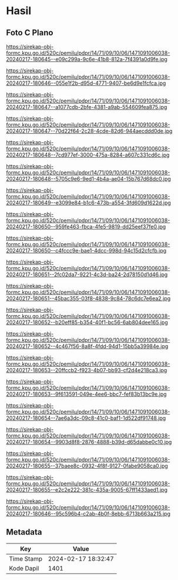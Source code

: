 # Hasil

## Foto C Plano

https://sirekap-obj-formc.kpu.go.id/520c/pemilu/pdpr/14/71/09/10/06/1471091006038-20240217-180645--e09c299a-9c6e-41b8-812a-7f4391a0d9fe.jpg

https://sirekap-obj-formc.kpu.go.id/520c/pemilu/pdpr/14/71/09/10/06/1471091006038-20240217-180646--055e1f2b-d95d-4771-9407-be6d9e1fcfca.jpg

https://sirekap-obj-formc.kpu.go.id/520c/pemilu/pdpr/14/71/09/10/06/1471091006038-20240217-180647--a1077cdb-2bfe-4381-a9ab-554609fea875.jpg

https://sirekap-obj-formc.kpu.go.id/520c/pemilu/pdpr/14/71/09/10/06/1471091006038-20240217-180647--70d22f64-2c28-4cde-82d6-944aecddd0de.jpg

https://sirekap-obj-formc.kpu.go.id/520c/pemilu/pdpr/14/71/09/10/06/1471091006038-20240217-180648--7cd977ef-3000-475a-8284-a607c331cd6c.jpg

https://sirekap-obj-formc.kpu.go.id/520c/pemilu/pdpr/14/71/09/10/06/1471091006038-20240217-180648--5705c9e6-9ed1-4b4a-ae04-15b767d68dc0.jpg

https://sirekap-obj-formc.kpu.go.id/520c/pemilu/pdpr/14/71/09/10/06/1471091006038-20240217-180649--e3099e84-b1c6-473b-a554-3fd609d1622d.jpg

https://sirekap-obj-formc.kpu.go.id/520c/pemilu/pdpr/14/71/09/10/06/1471091006038-20240217-180650--959fe463-fbca-4fe5-9819-dd25eef37fe0.jpg

https://sirekap-obj-formc.kpu.go.id/520c/pemilu/pdpr/14/71/09/10/06/1471091006038-20240217-180650--c4fccc9e-bae1-4dcc-998d-94c15d2cfcfb.jpg

https://sirekap-obj-formc.kpu.go.id/520c/pemilu/pdpr/14/71/09/10/06/1471091006038-20240217-180651--2fc02da7-9221-4c3d-ba24-2d78150d1d46.jpg

https://sirekap-obj-formc.kpu.go.id/520c/pemilu/pdpr/14/71/09/10/06/1471091006038-20240217-180651--45bac355-03f8-4838-9c84-78c6dc7e6ea2.jpg

https://sirekap-obj-formc.kpu.go.id/520c/pemilu/pdpr/14/71/09/10/06/1471091006038-20240217-180652--b20eff85-b354-40f1-bc56-6ab804dee165.jpg

https://sirekap-obj-formc.kpu.go.id/520c/pemilu/pdpr/14/71/09/10/06/1471091006038-20240217-180652--4c467f56-8a8f-4fdd-94d1-15bb5a39984e.jpg

https://sirekap-obj-formc.kpu.go.id/520c/pemilu/pdpr/14/71/09/10/06/1471091006038-20240217-180653--20ffccb2-f923-4b07-bb93-cf2d4e218ca3.jpg

https://sirekap-obj-formc.kpu.go.id/520c/pemilu/pdpr/14/71/09/10/06/1471091006038-20240217-180653--9f613591-049e-4ee6-bbc7-fef83b13bc9e.jpg

https://sirekap-obj-formc.kpu.go.id/520c/pemilu/pdpr/14/71/09/10/06/1471091006038-20240217-180654--7ae6a3dc-09c8-41c0-baf1-1d522df91748.jpg

https://sirekap-obj-formc.kpu.go.id/520c/pemilu/pdpr/14/71/09/10/06/1471091006038-20240217-180654--9903d8f8-2876-4888-b39d-d65dabbe0c10.jpg

https://sirekap-obj-formc.kpu.go.id/520c/pemilu/pdpr/14/71/09/10/06/1471091006038-20240217-180655--37baee8c-0932-4f8f-9127-0fabe9058ca0.jpg

https://sirekap-obj-formc.kpu.go.id/520c/pemilu/pdpr/14/71/09/10/06/1471091006038-20240217-180655--e2c2e222-381c-435a-9005-67ff1433aed1.jpg

https://sirekap-obj-formc.kpu.go.id/520c/pemilu/pdpr/14/71/09/10/06/1471091006038-20240217-180646--95c596b4-c2ab-4b0f-8ebb-6713b663a215.jpg


## Metadata

| Key        | Value               |
| ---------- | ------------------- |
| Time Stamp | 2024-02-17 18:32:47 |
| Kode Dapil | 1401                |



